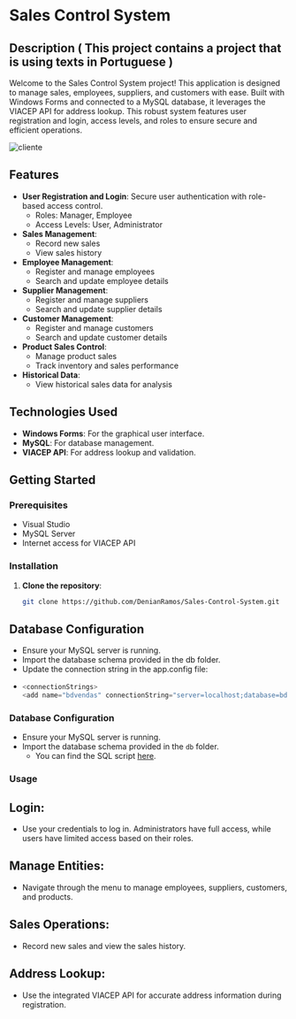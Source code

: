 # Sales Control System


## Description ( This project contains a project that is using texts in Portuguese )



Welcome to the Sales Control System project! This application is designed to manage sales, employees, suppliers, and customers with ease. Built with Windows Forms and connected to a MySQL database, it leverages the VIACEP API for address lookup. This robust system features user registration and login, access levels, and roles to ensure secure and efficient operations.

![cliente](https://github.com/user-attachments/assets/b54358af-8b87-47ce-957d-99b5e6c03aa3)



## Features 

- **User Registration and Login**: Secure user authentication with role-based access control.
  - Roles: Manager, Employee
  - Access Levels: User, Administrator
- **Sales Management**:
  - Record new sales
  - View sales history
- **Employee Management**:
  - Register and manage employees
  - Search and update employee details
- **Supplier Management**:
  - Register and manage suppliers
  - Search and update supplier details
- **Customer Management**:
  - Register and manage customers
  - Search and update customer details
- **Product Sales Control**:
  - Manage product sales
  - Track inventory and sales performance
- **Historical Data**:
  - View historical sales data for analysis

## Technologies Used

- **Windows Forms**: For the graphical user interface.
- **MySQL**: For database management.
- **VIACEP API**: For address lookup and validation.

## Getting Started

### Prerequisites

- Visual Studio
- MySQL Server
- Internet access for VIACEP API

### Installation

1. **Clone the repository**:
   ```bash
   git clone https://github.com/DenianRamos/Sales-Control-System.git
## Database Configuration
- Ensure your MySQL server is running.
- Import the database schema provided in the db folder.
- Update the connection string in the app.config file:
- ```cs
  <connectionStrings>
  <add name="bdvendas" connectionString="server=localhost;database=bdvendas;uid=root;pwd=yourpassword;" providerName="MySql.Data.MySqlClient"/></connectionStrings>```

### Database Configuration

- Ensure your MySQL server is running.
- Import the database schema provided in the `db` folder.
  - You can find the SQL script [here](https://drive.google.com/file/d/1i169xuiI0lI6Kb2yK3mSSfOs47YQnnQK/view).



  

### Usage
## Login:
- Use your credentials to log in. Administrators have full access, while users have limited access based on their roles.
## Manage Entities:
- Navigate through the menu to manage employees, suppliers, customers, and products.
## Sales Operations:
- Record new sales and view the sales history.
## Address Lookup:
- Use the integrated VIACEP API for accurate address information during registration.

  
